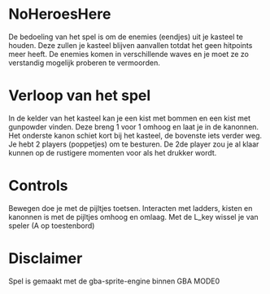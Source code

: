 # NoHeroesHere

De bedoeling van het spel is om de enemies (eendjes) uit je kasteel te houden.
Deze zullen je kasteel blijven aanvallen totdat het geen hitpoints meer heeft.
De enemies komen in verschillende waves en je moet ze zo verstandig mogelijk proberen
te vermoorden.

# Verloop van het spel

In de kelder van het kasteel kan je een kist met bommen en een kist met gunpowder vinden.
Deze breng 1 voor 1 omhoog en laat je in de kanonnen. Het onderste kanon schiet kort bij
het kasteel, de bovenste iets verder weg. Je hebt 2 players (poppetjes) om te besturen. 
De 2de player zou je al klaar kunnen op de rustigere momenten voor als het drukker wordt.


# Controls

Bewegen doe je met de pijltjes toetsen.
Interacten met ladders, kisten en kanonnen is met de pijltjes omhoog en omlaag.
Met de L_key wissel je van speler (A op toestenbord)


# Disclaimer

Spel is gemaakt met de gba-sprite-engine binnen GBA MODE0

